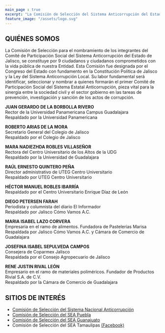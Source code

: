 ```yaml
---
main_page : true
excerpt: "La Comisión de Selección del Sistema Anticorrupción del Estado de Jalisco es..."
feature_image: "/assets/logo.svg"
---
```


## QUIÉNES SOMOS  

La Comisión de Selección para el nombramiento de los integrantes del Comité de Participación Social del Sistema Anticorrupción del Estado de Jalisco, se constituye por 9 ciudadanos y ciudadanos comprometidos con la vida pública de nuestra Entidad. Esta Comisión fue designada por el Congreso del Estado con fundamento en la Constitución Política de Jalisco y la Ley del Sistema Anticorrupción Local. Su labor fundamental será identificar, seleccionar y nombrar a quienes formarán el primer Comité de Participación Social del Sistema Estatal Anticorrupción, pieza vital para la sinergia entre la sociedad civil y el sector gobierno en las tareas de prevención, investigación y sanción de los actos de corrupción.  


<b>JUAN GERARDO DE LA BORBOLLA RIVERO</b>  
Rector de la Universidad Panamericana Campus Guadalajara  
Respaldado por la Universidad Panamericana

<b>ROBERTO ARIAS DE LA MORA</b>  
Secretario General del Colegio de Jalisco  
Respaldado por el Colegio de Jalisco

<b>MARA NADIEZHDA ROBLES VILLASEÑOR</b>  
Rectora del Centro Universitario de los Altos de la UDG  
Respaldado por la Universidad de Guadalajara

<b>RAÚL ERNESTO QUINTERO PEÑA</b>  
Director administrativo de UTEG Centro Universitario  
Respaldado por UTEG Centro Universitario

<b>HÉCTOR MANUEL ROBLES IBARRÍA</b>  
Respaldado por el Centro Universitario Enrique Díaz de León

<b>DIEGO PETERSEN FARAH</b>  
Periodista y columnista del diario El Informador  
Respaldado por Jalisco Cómo Vamos A.C.

<b>MARIA ISABEL LAZO CORVERA</b>  
Empresaria en el ramo de alimentos. Fundadora de Pastelerías Marisa  
Respaldada por Jalisco Cómo Vamos A.C. y Cámara de Comercio de Guadalajara

<b>JOSEFINA ISABEL SEPULVEDA CAMPOS</b>  
Consejera de Coparmex Jalisco  
Respaldada por el Consejo Agropecuario de Jalisco

<b>RENE JUSTIN RIVAL LEÓN</b>  
Empresario en el ramo de materiales poliméricos. Fundador de Productos Rivial S.A. de C.V.  
Respaldado por la Cámara de Comercio de Guadalajara


## SITIOS DE INTERÉS

- [Comisión de Selección del Sistema Nacional Anticorrupción](http://comisionsna.mx/)
- [Comisión de Selección del SEA Puebla](http://comisionseapuebla.org/)
- [Comisión de Selección del SEA Guanajuato](http://comisiondeselecciongto.org/)
- Comisión de Selección del SEA Tamaulipas [(Facebook)](https://www.facebook.com/csseatamaulipas)



          
